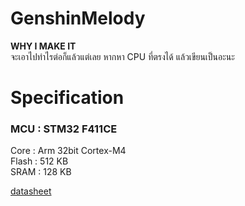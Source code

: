 # GenshinMelody
**WHY I MAKE IT**  
จะเอาไปทำไรต่อก็แล้วแต่เลย หากหา CPU ที่ตรงได้ แล้วเขียนเป็นอะนะ

# Specification
### MCU : STM32 F411CE  
Core    : Arm 32bit Cortex-M4  
Flash   : 512 KB  
SRAM    : 128 KB  

[datasheet](https://www.st.com/resource/en/datasheet/stm32f411re.pdf)
